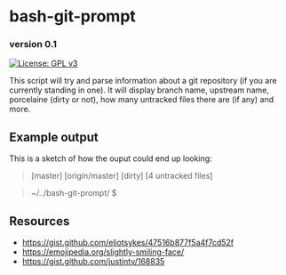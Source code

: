 # bash-git-prompt
### version 0.1

[![License: GPL v3](https://img.shields.io/badge/License-GPLv3-blue.svg)](https://www.gnu.org/licenses/gpl-3.0)

This script will try and parse information about a git repository (if you are currently standing in one). It will display branch name, upstream name, porcelaine (dirty or not), how many untracked files there are (if any) and more.

## Example output
This is a sketch of how the ouput could end up looking:

> [master] [origin/master] [dirty] [4 untracked files]

> ~/../bash-git-prompt/ $


## Resources
- https://gist.github.com/eliotsykes/47516b877f5a4f7cd52f
- https://emojipedia.org/slightly-smiling-face/
- https://gist.github.com/justintv/168835
